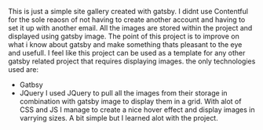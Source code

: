 This is just a simple site gallery created with gatsby. I didnt use Contentful for the sole reaosn of not having to create another account and having to set it up with another email. All the images are stored within the project and displayed using gatsby image. The point of this project is to improve on what i know about gatsby and make something thats pleasant to the eye and usefull. I feel like this project can be used as a template for any other gatsby related project that requires displaying images. the only technologies used are:
- Gatbsy 
- JQuery
I used JQuery to pull all the images from their storage in combination with gatsby image to display them in a grid. With alot of CSS and JS I manage to create a nice hover effect and display images in varrying sizes. A bit simple but I learned alot with the project. 